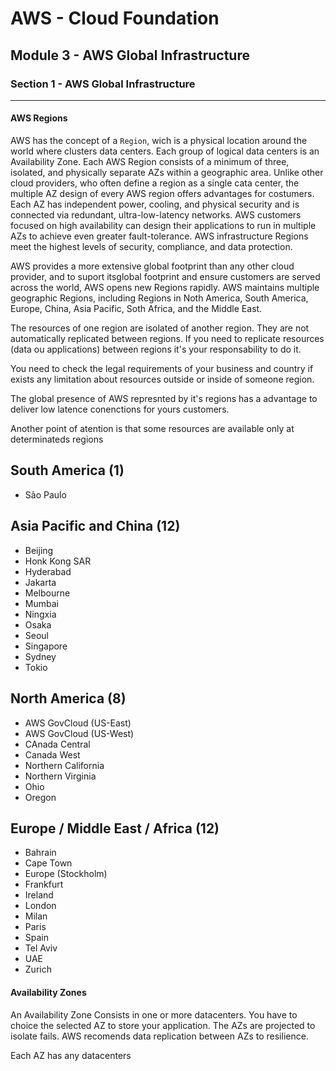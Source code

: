 # AWS - Cloud Foundation

## Module 3 - AWS Global Infrastructure

### Section 1 - AWS Global Infrastructure

---

#### AWS Regions

AWS has the concept of a `Region`, wich is a physical location around the world where  clusters data centers. Each group of logical data centers is an Availability Zone. Each AWS Region consists of a minimum of three, isolated, and physically separate AZs within a geographic area. Unlike other cloud providers, who often define a region as a single cata center, the multiple AZ design of every AWS region offers advantages for costumers. Each AZ has independent power, cooling, and physical security and is connected via redundant, ultra-low-latency networks. AWS customers focused on high availability can design their applications to run in multiple AZs to achieve even greater fault-tolerance. AWS infrastructure Regions meet the highest levels of security, compliance, and data protection.

AWS provides a more extensive global footprint than any other cloud provider, and to suport itsglobal footprint and ensure customers are served across the world, AWS opens new Regions rapidly. AWS maintains multiple geographic Regions, including Regions in Noth America, South America, Europe, China, Asia Pacific, Soth Africa, and the Middle East.

The resources of one region are isolated of another region. They are not automatically replicated between regions. If you need to replicate resources (data ou applications) between regions it's your responsability to do it.

You need to check the legal requirements of your business and country if exists any limitation about resources outside or inside of someone region.

The global presence of AWS represnted by it's regions has a advantage to deliver low latence conenctions for yours customers.

Another point of atention is that some resources are available only at determinateds regions

South America (1)
---
* São Paulo

Asia Pacific and China (12)
---

* Beijing
* Honk Kong SAR
* Hyderabad
* Jakarta
* Melbourne
* Mumbai
* Ningxia
* Osaka
* Seoul
* Singapore
* Sydney
* Tokio

North America (8)
---

* AWS GovCloud (US-East)
* AWS GovCloud (US-West)
* CAnada Central
* Canada West
* Northern California
* Northern Virginia
* Ohio
* Oregon

Europe / Middle East / Africa (12)
---

* Bahrain
* Cape Town
* Europe (Stockholm)
* Frankfurt
* Ireland
* London
* Milan
* Paris
* Spain
* Tel Aviv
* UAE
* Zurich


#### Availability Zones
An Availability Zone Consists in one or more datacenters. You have to choice the selected AZ to store your application. The AZs are projected to isolate fails. AWS recomends data replication between AZs to resilience.

Each AZ has any datacenters